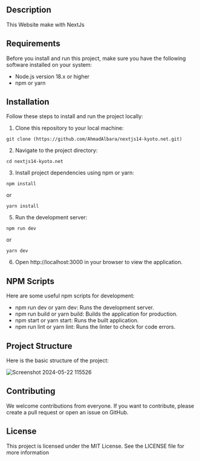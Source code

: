 ## Description
This Website make with NextJs

## Requirements
Before you install and run this project, make sure you have the following software installed on your system:
* Node.js version 18.x or higher
* npm or yarn
## Installation
Follow these steps to install and run the project locally:
1. Clone this repository to your local machine:
```
git clone (https://github.com/AhmadAlbara/nextjs14-kyoto.net.git)
```
2. Navigate to the project directory:
```
cd nextjs14-kyoto.net
```
3. Install project dependencies using npm or yarn:
```
npm install
```
or
```
yarn install
```
5. Run the development server:
```
npm run dev
```
or
```
yarn dev
```
6. Open http://localhost:3000 in your browser to view the application.
## NPM Scripts
Here are some useful npm scripts for development:
* npm run dev or yarn dev: Runs the development server.
* npm run build or yarn build: Builds the application for production.
* npm start or yarn start: Runs the built application.
* npm run lint or yarn lint: Runs the linter to check for code errors.
## Project Structure
Here is the basic structure of the project:

![Screenshot 2024-05-22 115526](https://github.com/AhmadAlbara/nextjs-template-project/assets/113780404/a9bb6edc-4391-42de-8ba7-4d51a3f22483)
## Contributing
We welcome contributions from everyone. If you want to contribute, please create a pull request or open an issue on GitHub.
## License
This project is licensed under the MIT License. See the LICENSE file for more information
